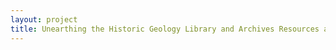 ```yaml
--- 
layout: project 
title: Unearthing the Historic Geology Library and Archives Resources at the Museum of Geology, SDSM&T
---
```



